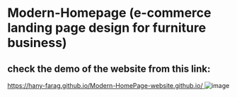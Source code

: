 # Modern-Homepage (e-commerce landing page design for furniture business)
## check the demo of the website from this link:
[https://hany-farag.github.io/Modern-HomePage-website.github.io/ ](https://hany-farag.github.io/modern-furniture-website/)
![image](https://user-images.githubusercontent.com/81488455/192449121-9beaa4b4-8890-4659-91ce-439cab554e8c.png)
